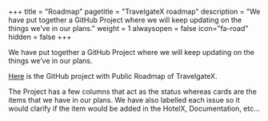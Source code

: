 +++
title = "Roadmap"
pagetitle = "TravelgateX roadmap"
description = "We have put together a GitHub Project where we will keep updating on the things we’ve in our plans."
weight = 1
alwaysopen = false
icon="fa-road"
hidden = false
+++

We have put together a GitHub Project where we will keep updating on the things we’ve in our plans.

[Here](https://github.com/orgs/travelgateX/projects/4) is the GitHub project with Public Roadmap of TravelgateX.

The Project has a few columns that act as the status whereas cards are the items that we have in our plans. We have also labelled each issue so it would clarify if the item would be added in the HotelX, Documentation, etc...
